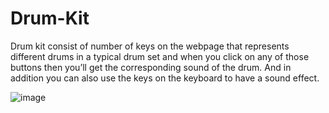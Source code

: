 # Drum-Kit
Drum kit consist of number of keys on the webpage that represents different drums in a typical drum set and when you click on any of those buttons then you’ll get the corresponding sound of the drum. And in addition you can also use the keys on the keyboard to have a sound effect.

![image](https://user-images.githubusercontent.com/78257712/178120854-c6f5bfc5-6db4-41d2-869a-a8c93605f9e8.png)
